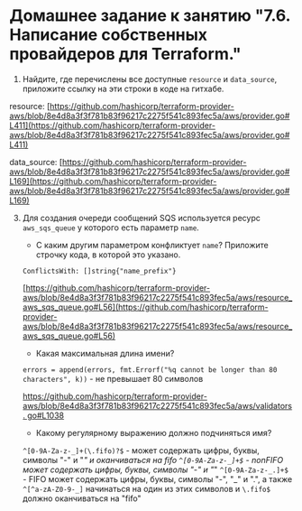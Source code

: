 # Домашнее задание к занятию "7.6. Написание собственных провайдеров для Terraform."

1. Найдите, где перечислены все доступные `resource` и `data_source`, приложите ссылку на эти строки в коде на 
гитхабе.   

resource: [https://github.com/hashicorp/terraform-provider-aws/blob/8e4d8a3f3f781b83f96217c2275f541c893fec5a/aws/provider.go#L411](https://github.com/hashicorp/terraform-provider-aws/blob/8e4d8a3f3f781b83f96217c2275f541c893fec5a/aws/provider.go#L411)

data_source: [https://github.com/hashicorp/terraform-provider-aws/blob/8e4d8a3f3f781b83f96217c2275f541c893fec5a/aws/provider.go#L169](https://github.com/hashicorp/terraform-provider-aws/blob/8e4d8a3f3f781b83f96217c2275f541c893fec5a/aws/provider.go#L169)


3. Для создания очереди сообщений SQS используется ресурс `aws_sqs_queue` у которого есть параметр `name`. 
    * С каким другим параметром конфликтует `name`? Приложите строчку кода, в которой это указано.
   
   `ConflictsWith: []string{"name_prefix"}`
   
   [https://github.com/hashicorp/terraform-provider-aws/blob/8e4d8a3f3f781b83f96217c2275f541c893fec5a/aws/resource_aws_sqs_queue.go#L56](https://github.com/hashicorp/terraform-provider-aws/blob/8e4d8a3f3f781b83f96217c2275f541c893fec5a/aws/resource_aws_sqs_queue.go#L56)

    * Какая максимальная длина имени? 
   
   `errors = append(errors, fmt.Errorf("%q cannot be longer than 80 characters", k))` - не превышает 80 символов

   [https://github.com/hashicorp/terraform-provider-aws/blob/8e4d8a3f3f781b83f96217c2275f541c893fec5a/aws/validators.
      go#L1038](https://github.com/hashicorp/terraform-provider-aws/blob/8e4d8a3f3f781b83f96217c2275f541c893fec5a/aws/validators.go#L1038)

    * Какому регулярному выражению должно подчиняться имя?

   `^[0-9A-Za-z-_]+(\.fifo)?$` - может содержать цифры, буквы, символы "-" и "_" и оканчиваться на fifo
   `^[0-9A-Za-z-_]+$` - nonFIFO может содержать цифры, буквы, символы "-" и "_"
   `^[0-9A-Za-z-_.]+$` - FIFO может содержать цифры, буквы, символы "-", "_" и ".", а также `^[^a-zA-Z0-9-_]` 
   начинаться на один из этих символов и `\.fifo$` должно оканчиваться на "fifo"
    
